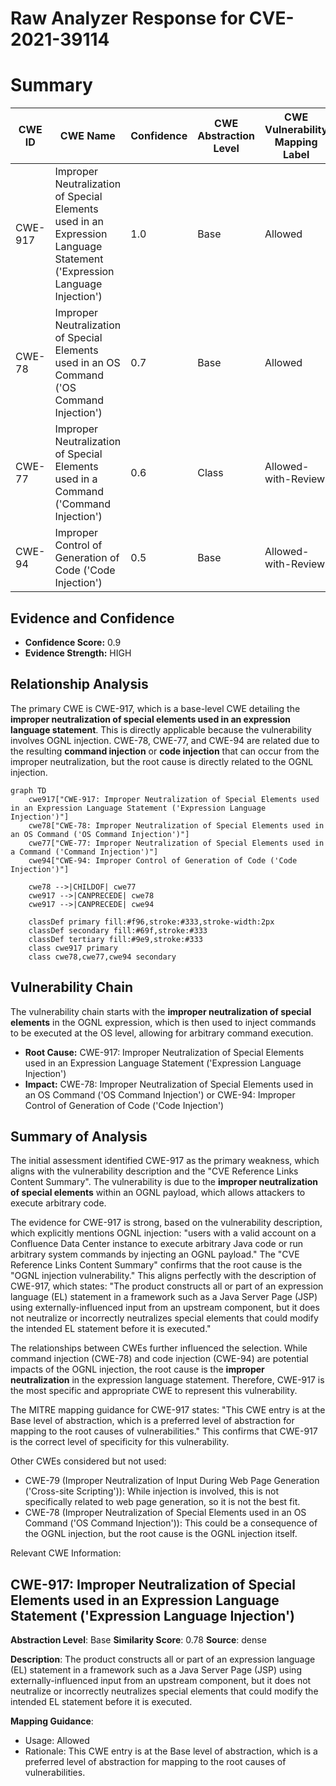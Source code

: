 # Raw Analyzer Response for CVE-2021-39114

# Summary

| CWE ID | CWE Name | Confidence | CWE Abstraction Level | CWE Vulnerability Mapping Label | CWE-Vulnerability Mapping Notes |
|---|---|---|---|---|---|
| CWE-917 | Improper Neutralization of Special Elements used in an Expression Language Statement ('Expression Language Injection') | 1.0 | Base | Allowed | Primary CWE |
| CWE-78 | Improper Neutralization of Special Elements used in an OS Command ('OS Command Injection') | 0.7 | Base | Allowed | Secondary Candidate |
| CWE-77 | Improper Neutralization of Special Elements used in a Command ('Command Injection') | 0.6 | Class | Allowed-with-Review | Secondary Candidate |
| CWE-94 | Improper Control of Generation of Code ('Code Injection') | 0.5 | Base | Allowed-with-Review | Secondary Candidate |

## Evidence and Confidence

*   **Confidence Score:** 0.9
*   **Evidence Strength:** HIGH

## Relationship Analysis

The primary CWE is CWE-917, which is a base-level CWE detailing the **improper neutralization of special elements used in an expression language statement**. This is directly applicable because the vulnerability involves OGNL injection. CWE-78, CWE-77, and CWE-94 are related due to the resulting **command injection** or **code injection** that can occur from the improper neutralization, but the root cause is directly related to the OGNL injection.

```mermaid
graph TD
    cwe917["CWE-917: Improper Neutralization of Special Elements used in an Expression Language Statement ('Expression Language Injection')"]
    cwe78["CWE-78: Improper Neutralization of Special Elements used in an OS Command ('OS Command Injection')"]
    cwe77["CWE-77: Improper Neutralization of Special Elements used in a Command ('Command Injection')"]
    cwe94["CWE-94: Improper Control of Generation of Code ('Code Injection')"]

    cwe78 -->|CHILDOF| cwe77
    cwe917 -->|CANPRECEDE| cwe78
    cwe917 -->|CANPRECEDE| cwe94

    classDef primary fill:#f96,stroke:#333,stroke-width:2px
    classDef secondary fill:#69f,stroke:#333
    classDef tertiary fill:#9e9,stroke:#333
    class cwe917 primary
    class cwe78,cwe77,cwe94 secondary
```

## Vulnerability Chain

The vulnerability chain starts with the **improper neutralization of special elements** in the OGNL expression, which is then used to inject commands to be executed at the OS level, allowing for arbitrary command execution.
  - **Root Cause:** CWE-917: Improper Neutralization of Special Elements used in an Expression Language Statement ('Expression Language Injection')
  - **Impact:** CWE-78: Improper Neutralization of Special Elements used in an OS Command ('OS Command Injection') or CWE-94: Improper Control of Generation of Code ('Code Injection')

## Summary of Analysis

The initial assessment identified CWE-917 as the primary weakness, which aligns with the vulnerability description and the "CVE Reference Links Content Summary". The vulnerability is due to the **improper neutralization of special elements** within an OGNL payload, which allows attackers to execute arbitrary code.

The evidence for CWE-917 is strong, based on the vulnerability description, which explicitly mentions OGNL injection: "users with a valid account on a Confluence Data Center instance to execute arbitrary Java code or run arbitrary system commands by injecting an OGNL payload." The "CVE Reference Links Content Summary" confirms that the root cause is the "OGNL injection vulnerability." This aligns perfectly with the description of CWE-917, which states: "The product constructs all or part of an expression language (EL) statement in a framework such as a Java Server Page (JSP) using externally-influenced input from an upstream component, but it does not neutralize or incorrectly neutralizes special elements that could modify the intended EL statement before it is executed."

The relationships between CWEs further influenced the selection. While command injection (CWE-78) and code injection (CWE-94) are potential impacts of the OGNL injection, the root cause is the **improper neutralization** in the expression language statement. Therefore, CWE-917 is the most specific and appropriate CWE to represent this vulnerability.

The MITRE mapping guidance for CWE-917 states: "This CWE entry is at the Base level of abstraction, which is a preferred level of abstraction for mapping to the root causes of vulnerabilities." This confirms that CWE-917 is the correct level of specificity for this vulnerability.

Other CWEs considered but not used:

*   CWE-79 (Improper Neutralization of Input During Web Page Generation ('Cross-site Scripting')): While injection is involved, this is not specifically related to web page generation, so it is not the best fit.
*   CWE-78 (Improper Neutralization of Special Elements used in an OS Command ('OS Command Injection')): This could be a consequence of the OGNL injection, but the root cause is the OGNL injection itself.

Relevant CWE Information:

## CWE-917: Improper Neutralization of Special Elements used in an Expression Language Statement ('Expression Language Injection')
**Abstraction Level**: Base
**Similarity Score**: 0.78
**Source**: dense

**Description**:
The product constructs all or part of an expression language (EL) statement in a framework such as a Java Server Page (JSP) using externally-influenced input from an upstream component, but it does not neutralize or incorrectly neutralizes special elements that could modify the intended EL statement before it is executed.

**Mapping Guidance**:
- Usage: Allowed
- Rationale: This CWE entry is at the Base level of abstraction, which is a preferred level of abstraction for mapping to the root causes of vulnerabilities.